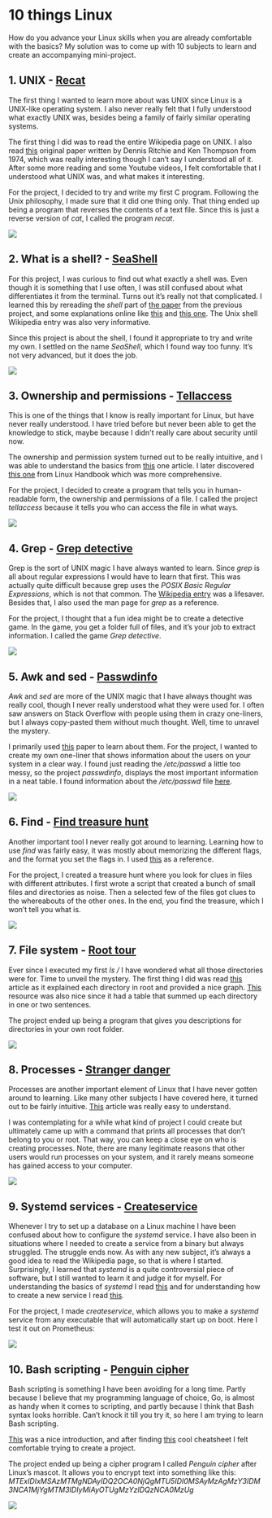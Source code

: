 # 10 things Linux

How do you advance your Linux skills when you are already comfortable with the basics? My solution was to come up with 10 subjects to learn and create an accompanying mini-project.

## 1. UNIX - [Recat](https://github.com/carltheperson/10-Things-Linux/tree/master/1_UNIX__Recat)

The first thing I wanted to learn more about was UNIX since Linux is a UNIX-like operating system. I also never really felt that I fully understood what exactly UNIX was, besides being a family of fairly similar operating systems.

The first thing I did was to read the entire Wikipedia page on UNIX. I also read [this](https://people.eecs.berkeley.edu/~brewer/cs262/unix.pdf) original paper written by Dennis Ritchie and Ken Thompson from 1974, which was really interesting though I can’t say I understood all of it. After some more reading and some Youtube videos, I felt comfortable that I understood what UNIX was, and what makes it interesting.

For the project, I decided to try and write my first C program. Following the Unix philosophy, I made sure that it did one thing only. That thing ended up being a program that reverses the contents of a text file. Since this is just a reverse version of *cat*, I called the program *recat*.

![](1_UNIX__Recat/screenshot.png)

## 2. What is a shell? - [SeaShell](https://github.com/carltheperson/10-Things-Linux/tree/master/2_What_is_a_shell__SeaShell)

For this project, I was curious to find out what exactly a shell was. Even though it is something that I use often, I was still confused about what differentiates it from the terminal. Turns out it’s really not that complicated. I learned this by rereading the *shell* part of [the paper](https://people.eecs.berkeley.edu/~brewer/cs262/unix.pdf) from the previous project, and some explanations online like [this](https://www.tutorialspoint.com/unix/unix-what-is-shell.htm ) and [this one](https://linuxcommand.org/lc3_lts0010.php ). The Unix shell Wikipedia entry was also very informative.

Since this project is about the shell, I found it appropriate to try and write my own. I settled on the name *SeaShell*, which I found way too funny. It’s not very advanced, but it does the job.

![](2_What_is_a_shell__SeaShell/screenshot.png)


## 3. Ownership and permissions - [Tellaccess](https://github.com/carltheperson/10-Things-Linux/tree/master/3_Ownership_and_permissions__Tellaccess)

This is one of the things that I know is really important for Linux, but have never really understood. I have tried before but never been able to get the knowledge to stick, maybe because I didn't really care about security until now.

The ownership and permission system turned out to be really intuitive, and I was able to understand the basics from [this](https://www.thegeekdiary.com/understanding-basic-file-permissions-and-ownership-in-linux/) one article. I later discovered [this one](https://linuxhandbook.com/linux-file-permissions/) from Linux Handbook which was more comprehensive.

For the project, I decided to create a program that tells you in human-readable form, the ownership and permissions of a file. I called the project *tellaccess* because it tells you who can access the file in what ways.

![](3_Ownership_and_permissions__Tellaccess/screenshot.png)

## 4. Grep - [Grep detective](https://github.com/carltheperson/10-Things-Linux/tree/master/4_Grep__Grep_detective)
Grep is the sort of UNIX magic I have always wanted to learn. Since *grep* is all about regular expressions I would have to learn that first. This was actually quite difficult because grep uses the *POSIX Basic Regular Expressions*, which is not that common. The [Wikipedia entry](https://en.wikibooks.org/wiki/Regular_Expressions/POSIX_Basic_Regular_Expressions) was a lifesaver. Besides that, I also used the man page for *grep* as a reference.

For the project, I thought that a fun idea might be to create a detective game. In the game, you get a folder full of files, and it’s your job to extract information. I called the game *Grep detective*.

![](4_Grep__Grep_detective/screenshot.png)

## 5. Awk and sed - [Passwdinfo](https://github.com/carltheperson/10-Things-Linux/tree/master/5_Awk_and_sed__Passwdinfo)
*Awk* and *sed* are more of the UNIX magic that I have always thought was really cool, though I never really understood what they were used for. I often saw answers on Stack Overflow with people using them in crazy one-liners, but I always copy-pasted them without much thought. Well, time to unravel the mystery.

I primarily used [this](https://www-users.york.ac.uk/~mijp1/teaching/2nd_year_Comp_Lab/guides/grep_awk_sed.pdf) paper to learn about them. For the project, I wanted to create my own one-liner that shows information about the users on your system in a clear way. I found just reading the */etc/passwd* a little too messy, so the project *passwdinfo*, displays the most important information in a neat table. I found information about the */etc/passwd* file [here](https://www.cyberciti.biz/faq/understanding-etcpasswd-file-format/).

![](5_Awk_and_sed__Passwdinfo/screenshot.png)

## 6. Find - [Find treasure hunt](https://github.com/carltheperson/10-Things-Linux/tree/master/6_Find__Find_treasure_hunt)
Another important tool I never really got around to learning. Learning how to use *find* was fairly easy, it was mostly about memorizing the different flags, and the format you set the flags in. I used [this](https://kb.iu.edu/d/admm) as a reference.

For the project, I created a treasure hunt where you look for clues in files with different attributes. I first wrote a script that created a bunch of small files and directories as noise. Then a selected few of the files got clues to the whereabouts of the other ones. In the end, you find the treasure, which I won’t tell you what is.

![](6_Find__Find_treasure_hunt/screenshot.png)

## 7. File system - [Root tour](https://github.com/carltheperson/10-Things-Linux/tree/master/7_File_system__Root_tour)
Ever since I executed my first *ls /* I have wondered what all those directories were for. Time to unveil the mystery. The first thing I did was read [this](https://www.linux.com/training-tutorials/linux-filesystem-explained/) article as it explained each directory in root and provided a nice graph. [This](https://tldp.org/LDP/intro-linux/html/sect_03_01.html) resource was also nice since it had a table that summed up each directory in one or two sentences.

The project ended up being a program that gives you descriptions for directories in your own root folder.

![](7_File_system__Root_tour/screenshot.png)

## 8. Processes - [Stranger danger](https://github.com/carltheperson/10-Things-Linux/tree/master/8_Processes__Stranger_danger)
Processes are another important element of Linux that I have never gotten around to learning. Like many other subjects I have covered here, it turned out to be fairly intuitive. [This](https://www.geeksforgeeks.org/processes-in-linuxunix/) article was really easy to understand.

I was contemplating for a while what kind of project I could create but ultimately came up with a command that prints all processes that don’t belong to you or root. That way, you can keep a close eye on who is creating processes. Note, there are many legitimate reasons that other users would run processes on your system, and it rarely means someone has gained access to your computer.

![](8_Processes__Stranger_danger/screenshot.png)

## 9. Systemd services - [Createservice](https://github.com/carltheperson/10-Things-Linux/tree/master/9_Systemd_services__Createservice)
Whenever I try to set up a database on a Linux machine I have been confused about how to configure the *systemd* service. I have also been in situations where I needed to create a service from a binary but always struggled. The struggle ends now.
As with any new subject, it’s always a good idea to read the Wikipedia page, so that is where I started. Surprisingly, I learned that *systemd* is a quite controversial piece of software, but I still wanted to learn it and judge it for myself.
For understanding the basics of *systemd* I read [this](https://www.digitalocean.com/community/tutorials/how-to-use-systemctl-to-manage-systemd-services-and-units) and for understanding how to create a new service I read [this](https://www.tecmint.com/create-new-service-units-in-systemd/).

For the project, I made *createservice*, which allows you to make a *systemd* service from any executable that will automatically start up on boot. Here I test it out on Prometheus:

![](9_Systemd_services__Createservice/screenshot.png)

## 10. Bash scripting - [Penguin cipher](https://github.com/carltheperson/10-Things-Linux/tree/master/10_Bash_scripting__Penguin_cipher)

Bash scripting is something I have been avoiding for a long time. Partly because I believe that my programming language of choice, Go, is almost as handy when it comes to scripting, and partly because I think that Bash syntax looks horrible. Can’t knock it till you try it, so here I am trying to learn Bash scripting.

[This](https://www.howtogeek.com/67469/the-beginners-guide-to-shell-scripting-the-basics/) was a nice introduction, and after finding [this](https://devhints.io/bash) cool cheatsheet I felt comfortable trying to create a project.

The project ended up being a cipher program I called *Penguin cipher* after Linux’s mascot. It allows you to encrypt text into something like this: *MTExIDIxMSAzMTMgNDAyIDQ2OCA0NjQgMTU5IDI0MSAyMzAgMzY3IDM3NCA1MjYgMTM3IDIyMiAyOTUgMzYzIDQzNCA0MzUg*

![](10_Bash_scripting__Penguin_cipher/screenshot.png)
